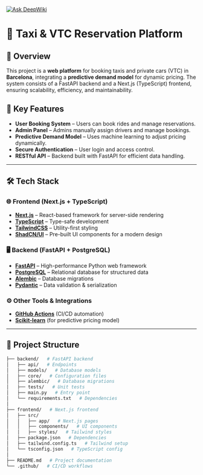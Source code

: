 [![Ask DeepWiki](https://deepwiki.com/badge.svg)](https://deepwiki.com/malikmati90/ridequick)

# 🚖 Taxi & VTC Reservation Platform  

## 📌 Overview  
This project is a **web platform** for booking taxis and private cars (VTC) in **Barcelona**, integrating a **predictive demand model** for dynamic pricing. The system consists of a FastAPI backend and a Next.js (TypeScript) frontend, ensuring scalability, efficiency, and maintainability.

## 🎯 Key Features  
- **User Booking System** – Users can book rides and manage reservations.  
- **Admin Panel** – Admins manually assign drivers and manage bookings.  
- **Predictive Demand Model** – Uses machine learning to adjust pricing dynamically.  
- **Secure Authentication** – User login and access control.  
- **RESTful API** – Backend built with FastAPI for efficient data handling.  

---

## 🛠️ Tech Stack  

### **🌐 Frontend (Next.js + TypeScript)**  
- **[Next.js](https://nextjs.org/)** – React-based framework for server-side rendering  
- **[TypeScript](https://www.typescriptlang.org/)** – Type-safe development  
- **[TailwindCSS](https://tailwindcss.com/)** – Utility-first styling  
- **[ShadCN/UI](https://ui.shadcn.com/)** – Pre-built UI components for a modern design  

### **🖥 Backend (FastAPI + PostgreSQL)**  
- **[FastAPI](https://fastapi.tiangolo.com/)** – High-performance Python web framework  
- **[PostgreSQL](https://www.postgresql.org/)** – Relational database for structured data  
- **[Alembic](https://alembic.sqlalchemy.org/)** – Database migrations  
- **[Pydantic](https://pydantic-docs.helpmanual.io/)** – Data validation & serialization  

### **⚙️ Other Tools & Integrations**  
- **[GitHub Actions](https://github.com/features/actions)** (CI/CD automation)  
- **[Scikit-learn](https://scikit-learn.org/)** (for predictive pricing model)  

---

## 📂 Project Structure  

```bash
├── backend/   # FastAPI backend
│   ├── api/   # Endpoints
│   ├── models/   # Database models
│   ├── core/   # Configuration files
│   ├── alembic/   # Database migrations
│   ├── tests/   # Unit tests
│   ├── main.py   # Entry point
│   └── requirements.txt   # Dependencies
│
├── frontend/   # Next.js frontend
│   ├── src/
│   │   ├── app/   # Next.js pages
│   │   ├── components/   # UI components
│   │   ├── styles/   # Tailwind styles
│   ├── package.json   # Dependencies
│   ├── tailwind.config.ts   # Tailwind setup
│   └── tsconfig.json   # TypeScript config
│
├── README.md   # Project documentation
└── .github/   # CI/CD workflows
